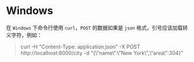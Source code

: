 # Windows

在 `Windows` 下命令行使用 `curl`，`POST` 的数据如果是 `json` 格式，引号应该加载转义字符，例如：
> curl -H "Content-Type: application.json" -X POST http://localhost:8000/city -d "{\\"name\\":\\"New York\\",\\"area\\":304}"
